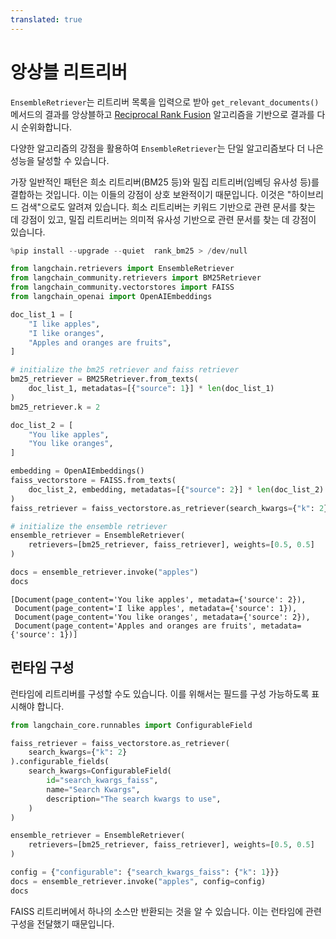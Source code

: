 ```yaml
---
translated: true
---
```


# 앙상블 리트리버

`EnsembleRetriever`는 리트리버 목록을 입력으로 받아 `get_relevant_documents()` 메서드의 결과를 앙상블하고 [Reciprocal Rank Fusion](https://plg.uwaterloo.ca/~gvcormac/cormacksigir09-rrf.pdf) 알고리즘을 기반으로 결과를 다시 순위화합니다.

다양한 알고리즘의 강점을 활용하여 `EnsembleRetriever`는 단일 알고리즘보다 더 나은 성능을 달성할 수 있습니다.

가장 일반적인 패턴은 희소 리트리버(BM25 등)와 밀집 리트리버(임베딩 유사성 등)를 결합하는 것입니다. 이는 이들의 강점이 상호 보완적이기 때문입니다. 이것은 "하이브리드 검색"으로도 알려져 있습니다. 희소 리트리버는 키워드 기반으로 관련 문서를 찾는 데 강점이 있고, 밀집 리트리버는 의미적 유사성 기반으로 관련 문서를 찾는 데 강점이 있습니다.

```python
%pip install --upgrade --quiet  rank_bm25 > /dev/null
```

```python
from langchain.retrievers import EnsembleRetriever
from langchain_community.retrievers import BM25Retriever
from langchain_community.vectorstores import FAISS
from langchain_openai import OpenAIEmbeddings
```

```python
doc_list_1 = [
    "I like apples",
    "I like oranges",
    "Apples and oranges are fruits",
]

# initialize the bm25 retriever and faiss retriever
bm25_retriever = BM25Retriever.from_texts(
    doc_list_1, metadatas=[{"source": 1}] * len(doc_list_1)
)
bm25_retriever.k = 2

doc_list_2 = [
    "You like apples",
    "You like oranges",
]

embedding = OpenAIEmbeddings()
faiss_vectorstore = FAISS.from_texts(
    doc_list_2, embedding, metadatas=[{"source": 2}] * len(doc_list_2)
)
faiss_retriever = faiss_vectorstore.as_retriever(search_kwargs={"k": 2})

# initialize the ensemble retriever
ensemble_retriever = EnsembleRetriever(
    retrievers=[bm25_retriever, faiss_retriever], weights=[0.5, 0.5]
)
```

```python
docs = ensemble_retriever.invoke("apples")
docs
```

```output
[Document(page_content='You like apples', metadata={'source': 2}),
 Document(page_content='I like apples', metadata={'source': 1}),
 Document(page_content='You like oranges', metadata={'source': 2}),
 Document(page_content='Apples and oranges are fruits', metadata={'source': 1})]
```

## 런타임 구성

런타임에 리트리버를 구성할 수도 있습니다. 이를 위해서는 필드를 구성 가능하도록 표시해야 합니다.

```python
from langchain_core.runnables import ConfigurableField
```

```python
faiss_retriever = faiss_vectorstore.as_retriever(
    search_kwargs={"k": 2}
).configurable_fields(
    search_kwargs=ConfigurableField(
        id="search_kwargs_faiss",
        name="Search Kwargs",
        description="The search kwargs to use",
    )
)
```

```python
ensemble_retriever = EnsembleRetriever(
    retrievers=[bm25_retriever, faiss_retriever], weights=[0.5, 0.5]
)
```

```python
config = {"configurable": {"search_kwargs_faiss": {"k": 1}}}
docs = ensemble_retriever.invoke("apples", config=config)
docs
```

FAISS 리트리버에서 하나의 소스만 반환되는 것을 알 수 있습니다. 이는 런타임에 관련 구성을 전달했기 때문입니다.
